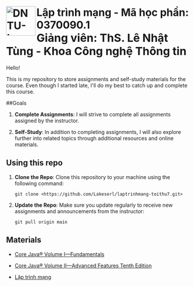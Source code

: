 <div>
    <h1>
        <a href="https://sv.dntu.edu.vn"><img align="left" src="https://sv.dntu.edu.vn/images/dntu-logo.png" alt="DNTU-Logo" style="width: 80px;"></a>
        	Lập trình mạng - Mã học phần: 0370090.1
            <br>
            <span style="font-size: 30px;font-weight: 700">Giảng viên: ThS. Lê Nhật Tùng - Khoa Công nghệ Thông tin</span>
    </h1>
</div>
Hello!

This is my repository to store assignments and self-study materials for the course. Even though I started late, I'll do my best to catch up and complete this course.

##Goals

1. **Complete Assignments**: I will strive to complete all assignments assigned by the instructor.

2. **Self-Study**: In addition to completing assignments, I will also explore further into related topics through additional resources and online materials.

## Using this repo

1. **Clone the Repo**: Clone this repository to your machine using the following command:

   ```
   git clone <https://github.com/Lakeserl/laptrinhmang-toithu7.git>
   ```

2. **Update the Repo**: Make sure you update regularly to receive new assignments and announcements from the instructor:

   ```
   git pull origin main
   ```

## Materials

- [Core Java® Volume I—Fundamentals](https://drive.google.com/drive/u/0/search?q=java)

- [Core Java® Volume II—Advanced Features Tenth Edition](https://drive.google.com/drive/u/0/search?q=java)

- [Lập trình mạng](https://onedrive.live.com/?authkey=%21AJhuDaOoQZmyJSI&id=77B0905B33E1F80D%21954030&cid=77B0905B33E1F80D)
